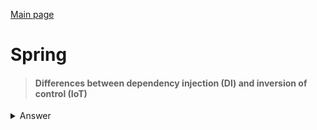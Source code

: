 [Main page](../README.md)

# Spring

>#### Differences between dependency injection (DI) and inversion of control (IoT)
<details>
    <summary>Answer</summary>
</details>
